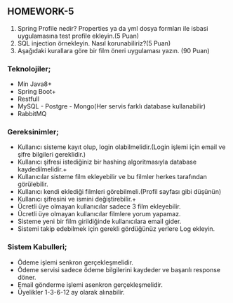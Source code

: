 ## **HOMEWORK-5**
1. Spring Profile nedir? Properties ya da yml dosya formları ile isbasi uygulamasına test
profile ekleyin.(5 Puan)
2. SQL injection örnekleyin. Nasıl korunabiliriz?(5 Puan)
3. Aşağıdaki kurallara göre bir film öneri uygulaması yazın. (90 Puan)

### **Teknolojiler;**
* Min Java8+
* Spring Boot+
* Restfull
* MySQL - Postgre - Mongo(Her servis farklı database kullanabilir)
* RabbitMQ

### **Gereksinimler;**

* Kullanıcı sisteme kayıt olup, login olabilmelidir.(Login işlemi için email ve şifre bilgileri
gereklidir.)
* Kullanıcı şifresi istediğiniz bir hashing algoritmasıyla database kaydedilmelidir.+
* Kullanıcılar sisteme film ekleyebilir ve bu filmler herkes tarafından görülebilir.
* Kullanıcı kendi eklediği filmleri görebilmeli.(Profil sayfası gibi düşünün)
* Kullanıcı şifresini ve ismini değiştirebilir.+
* Ücretli üye olmayan kullanıcılar sadece 3 film ekleyebilir.
* Ücretli üye olmayan kullanıcılar filmlere yorum yapamaz.
* Sisteme yeni bir film girildiğinde kullanıcılara email gider.
* Sistemi takip edebilmek için gerekli gördüğünüz yerlere Log ekleyin.

### **Sistem Kabulleri;**

* Ödeme işlemi senkron gerçekleşmelidir.
* Ödeme servisi sadece ödeme bilgilerini kaydeder ve başarılı response döner.
* Email gönderme işlemi asenkron gerçekleşmelidir.
* Üyelikler 1-3-6-12 ay olarak alınabilir.
